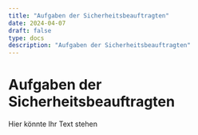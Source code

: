 ```yaml
---
title: "Aufgaben der Sicherheitsbeauftragten"
date: 2024-04-07
draft: false
type: docs
description: "Aufgaben der Sicherheitsbeauftragten"
---
```


# Aufgaben der Sicherheitsbeauftragten

Hier könnte Ihr Text stehen